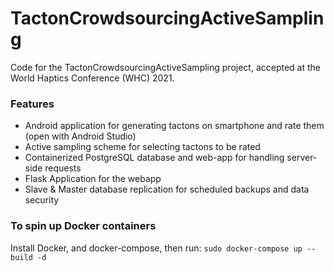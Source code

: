 # TactonCrowdsourcingActiveSampling
Code for the TactonCrowdsourcingActiveSampling project, accepted at the World Haptics Conference (WHC) 2021.

### Features

* Android application for generating tactons on smartphone and rate them (open with Android Studio)
* Active sampling scheme for selecting tactons to be rated
* Containerized PostgreSQL database and web-app for handling server-side requests
* Flask Application for the webapp
* Slave & Master database replication for scheduled backups and data security

### To spin up Docker containers

Install Docker, and docker-compose, then run:
```sudo docker-compose up --build -d```
